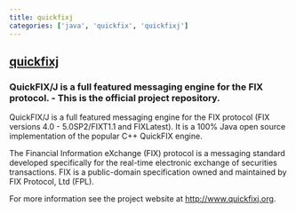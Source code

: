```yaml
---
title: quickfixj
categories: ['java', 'quickfix', 'quickfixj']
---
```

## [quickfixj](https://github.com/quickfix-j/quickfixj)

### QuickFIX/J is a full featured messaging engine for the FIX protocol. - This is the official project repository.

QuickFIX/J is a full featured messaging engine for the FIX protocol (FIX versions 4.0 - 5.0SP2/FIXT1.1 and FIXLatest).
It is a 100% Java open source implementation of the popular C++ QuickFIX engine.

The Financial Information eXchange (FIX) protocol is a messaging standard developed
specifically for the real-time electronic exchange of securities transactions.
FIX is a public-domain specification owned and maintained by FIX Protocol, Ltd (FPL).

For more information see the project website at http://www.quickfixj.org.

